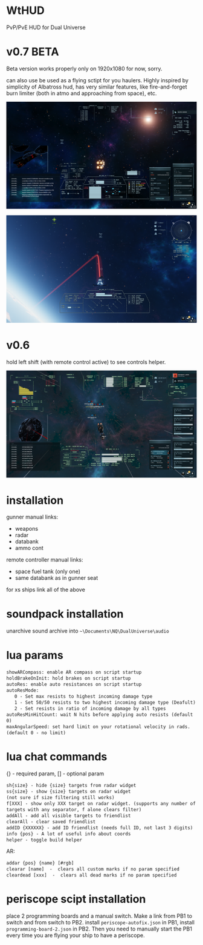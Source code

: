# WtHUD

PvP/PvE HUD for Dual Universe

# v0.7 BETA

Beta version works properly only on 1920x1080 for now, sorry.

can also use be used as a flying sctipt for you haulers.
Highly inspired by simplicity of Albatross hud, has very similar features, like fire-and-forget burn limiter (both in atmo and approaching from space), etc.

![HUD concept](/images/2.png?raw=true)

![HUD concept](/images/3.png?raw=true)


# v0.6
hold left shift (with remote control active) to see controls helper.

![HUD concept](/images/1.png?raw=true)

# installation
gunner manual links:
- weapons
- radar
- databank
- ammo cont

remote controller manual links:
- space fuel tank (only one)
- same databank as in gunner seat

for xs ships link all of the above


# soundpack installation

unarchive sound archive into `~\Documents\NQ\DualUniverse\audio`

# lua params
```
showARCompass: enable AR compass on script startup
holdBrakeOnInit: hold brakes on script startup
autoRes: enable auto resistances on script startup
autoResMode:
   0 - Set max resists to highest incoming damage type
   1 - Set 50/50 resists to two highest incoming damage type (Deafult)
   2 - Set resists in ratio of incoming damage by all types
autoResMinHitCount: wait N hits before applying auto resists (default 0)
maxAngularSpeed: set hard limit on your rotational velocity in rads. (default 0 - no limit)
```

# lua chat commands

{} - required param, [] - optional param
```
sh{size} - hide {size} targets from radar widget
ss{size} - show {size} targets on radar widget
(not sure if size filtering still works)
f[XXX] - show only XXX target on radar widget. (supports any number of targets with any separator, f alone clears filter)
addAll - add all visible targets to friendlist
clearAll - clear saved friendlist
addID {XXXXXX} - add ID friendlist (needs full ID, not last 3 digits)
info {pos} - A lot of useful info about coords
helper - toggle build helper
```

AR:
```
addar {pos} {name} [#rgb]
clearar [name]  -  clears all custom marks if no param specified
cleardead [xxx]  -  clears all dead marks if no param specified
```


# periscope scipt installation

place 2 programming boards and a manual switch.
Make a link from PB1 to switch and from switch to PB2.
install `periscope-autofix.json` in PB1, install `programming-board-2.json` in PB2.
Then you need to manually start the PB1 every time you are flying your ship to have a periscope.
